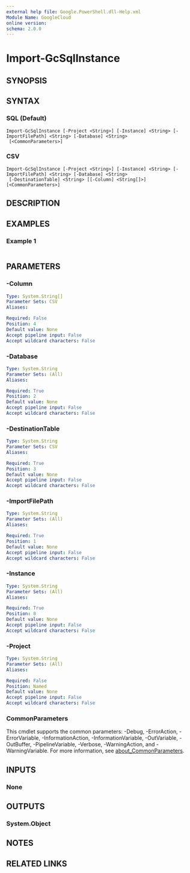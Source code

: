 ```yaml
---
external help file: Google.PowerShell.dll-Help.xml
Module Name: GoogleCloud
online version:
schema: 2.0.0
---
```


# Import-GcSqlInstance

## SYNOPSIS


## SYNTAX

### SQL (Default)
```
Import-GcSqlInstance [-Project <String>] [-Instance] <String> [-ImportFilePath] <String> [-Database] <String>
 [<CommonParameters>]
```

### CSV
```
Import-GcSqlInstance [-Project <String>] [-Instance] <String> [-ImportFilePath] <String> [-Database] <String>
 [-DestinationTable] <String> [[-Column] <String[]>] [<CommonParameters>]
```

## DESCRIPTION


## EXAMPLES

### Example 1
```powershell

```



## PARAMETERS

### -Column


```yaml
Type: System.String[]
Parameter Sets: CSV
Aliases:

Required: False
Position: 4
Default value: None
Accept pipeline input: False
Accept wildcard characters: False
```

### -Database


```yaml
Type: System.String
Parameter Sets: (All)
Aliases:

Required: True
Position: 2
Default value: None
Accept pipeline input: False
Accept wildcard characters: False
```

### -DestinationTable


```yaml
Type: System.String
Parameter Sets: CSV
Aliases:

Required: True
Position: 3
Default value: None
Accept pipeline input: False
Accept wildcard characters: False
```

### -ImportFilePath


```yaml
Type: System.String
Parameter Sets: (All)
Aliases:

Required: True
Position: 1
Default value: None
Accept pipeline input: False
Accept wildcard characters: False
```

### -Instance


```yaml
Type: System.String
Parameter Sets: (All)
Aliases:

Required: True
Position: 0
Default value: None
Accept pipeline input: False
Accept wildcard characters: False
```

### -Project


```yaml
Type: System.String
Parameter Sets: (All)
Aliases:

Required: False
Position: Named
Default value: None
Accept pipeline input: False
Accept wildcard characters: False
```

### CommonParameters
This cmdlet supports the common parameters: -Debug, -ErrorAction, -ErrorVariable, -InformationAction, -InformationVariable, -OutVariable, -OutBuffer, -PipelineVariable, -Verbose, -WarningAction, and -WarningVariable. For more information, see [about_CommonParameters](http://go.microsoft.com/fwlink/?LinkID=113216).

## INPUTS

### None

## OUTPUTS

### System.Object
## NOTES

## RELATED LINKS
